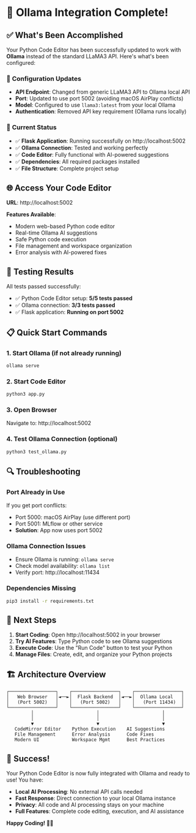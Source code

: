 # 🎉 Ollama Integration Complete!

## ✅ What's Been Accomplished

Your Python Code Editor has been successfully updated to work with **Ollama** instead of the standard LLaMA3 API. Here's what's been configured:

### 🔧 **Configuration Updates**
- **API Endpoint**: Changed from generic LLaMA3 API to Ollama local API
- **Port**: Updated to use port 5002 (avoiding macOS AirPlay conflicts)
- **Model**: Configured to use `llama3:latest` from your local Ollama
- **Authentication**: Removed API key requirement (Ollama runs locally)

### 🚀 **Current Status**
- ✅ **Flask Application**: Running successfully on http://localhost:5002
- ✅ **Ollama Connection**: Tested and working perfectly
- ✅ **Code Editor**: Fully functional with AI-powered suggestions
- ✅ **Dependencies**: All required packages installed
- ✅ **File Structure**: Complete project setup

## 🌐 **Access Your Code Editor**

**URL**: http://localhost:5002

**Features Available**:
- Modern web-based Python code editor
- Real-time Ollama AI suggestions
- Safe Python code execution
- File management and workspace organization
- Error analysis with AI-powered fixes

## 🧪 **Testing Results**

All tests passed successfully:
- ✅ Python Code Editor setup: **5/5 tests passed**
- ✅ Ollama connection: **3/3 tests passed**
- ✅ Flask application: **Running on port 5002**

## 📋 **Quick Start Commands**

### 1. **Start Ollama** (if not already running)
```bash
ollama serve
```

### 2. **Start Code Editor**
```bash
python3 app.py
```

### 3. **Open Browser**
Navigate to: http://localhost:5002

### 4. **Test Ollama Connection** (optional)
```bash
python3 test_ollama.py
```

## 🔍 **Troubleshooting**

### **Port Already in Use**
If you get port conflicts:
- Port 5000: macOS AirPlay (use different port)
- Port 5001: MLflow or other service
- **Solution**: App now uses port 5002

### **Ollama Connection Issues**
- Ensure Ollama is running: `ollama serve`
- Check model availability: `ollama list`
- Verify port: http://localhost:11434

### **Dependencies Missing**
```bash
pip3 install -r requirements.txt
```

## 🎯 **Next Steps**

1. **Start Coding**: Open http://localhost:5002 in your browser
2. **Try AI Features**: Type Python code to see Ollama suggestions
3. **Execute Code**: Use the "Run Code" button to test your Python
4. **Manage Files**: Create, edit, and organize your Python projects

## 🏗️ **Architecture Overview**

```
┌─────────────────┐    ┌─────────────────┐    ┌─────────────────┐
│   Web Browser   │◄──►│  Flask Backend  │◄──►│  Ollama Local   │
│   (Port 5002)   │    │   (Port 5002)   │    │   (Port 11434)  │
└─────────────────┘    └─────────────────┘    └─────────────────┘
         │                       │                       │
         │                       │                       │
         ▼                       ▼                       ▼
   CodeMirror Editor    Python Execution    AI Suggestions
   File Management      Error Analysis      Code Fixes
   Modern UI            Workspace Mgmt      Best Practices
```

## 🎉 **Success!**

Your Python Code Editor is now fully integrated with Ollama and ready to use! You have:

- **Local AI Processing**: No external API calls needed
- **Fast Response**: Direct connection to your local Ollama instance
- **Privacy**: All code and AI processing stays on your machine
- **Full Features**: Complete code editing, execution, and AI assistance

**Happy Coding! 🐍✨**
